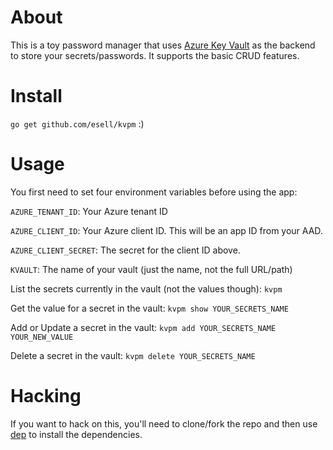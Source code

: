 # About

This is a toy password manager that uses [Azure Key Vault](https://docs.microsoft.com/en-us/azure/key-vault/) as the backend to store your secrets/passwords. It supports the basic CRUD features.


# Install

`go get github.com/esell/kvpm` :)


# Usage

You first need to set four environment variables before using the app:


`AZURE_TENANT_ID`: Your Azure tenant ID

`AZURE_CLIENT_ID`: Your Azure client ID. This will be an app ID from your AAD.

`AZURE_CLIENT_SECRET`: The secret for the client ID above.

`KVAULT`: The name of your vault (just the name, not the full URL/path)



List the secrets currently in the vault (not the values though):
`kvpm`

Get the value for a secret in the vault:
`kvpm show YOUR_SECRETS_NAME`

Add or Update a secret in the vault:
`kvpm add YOUR_SECRETS_NAME YOUR_NEW_VALUE`

Delete a secret in the vault:
`kvpm delete YOUR_SECRETS_NAME`


# Hacking

If you want to hack on this, you'll need to clone/fork the repo and then use [dep](https://github.com/golang/dep) to install the dependencies.
